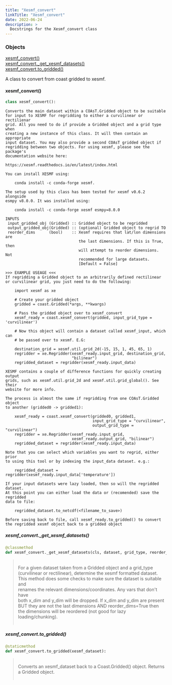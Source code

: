 ```yaml
---
title: "Xesmf_convert"
linkTitle: "Xesmf_convert"
date: 2022-06-24
description: >
  Docstrings for the Xesmf_convert class
---
```

### Objects

[xesmf_convert()](#xesmf_convert)<br />
[xesmf_convert._get_xesmf_datasets()](#xesmf_convert_get_xesmf_datasets)<br />
[xesmf_convert.to_gridded()](#xesmf_convertto_gridded)<br />

A class to convert from coast gridded to xesmf.
#### xesmf_convert()
```python
class xesmf_convert():
```

```
Converts the main dataset within a COAsT.Gridded object to be suitable
for input to XESMF for regridding to either a curvilinear or rectilienar
grid. All you need to do if provide a Gridded object and a grid type when
creating a new instance of this class. It will then contain an appropriate
input dataset. You may also provide a second COAsT gridded object if
regridding between two objects. For using xesmf, please see the package's
documentation website here:

https://xesmf.readthedocs.io/en/latest/index.html

You can install XESMF using:

    conda install -c conda-forge xesmf.

The setup used by this class has been tested for xesmf v0.6.2 alongside
esmpy v8.0.0. It was installed using:

    conda install -c conda-forge xesmf esmpy=8.0.0

INPUTS
 input_gridded_obj (Gridded) :: Gridded object to be regridded
 output_gridded_obj(Gridded) :: (optional) Gridded object to regrid TO
 reorder_dims      (bool)    :: Xesmf requires that lat/lon dimensions are
                                the last dimensions. If this is True, then
                                will attempt to reorder dimensions. Not
                                recommended for large datasets.
                                [Default = False]

>>> EXAMPLE USEAGE <<<
If regridding a Gridded object to an arbitrarily defined rectilinear
or curvilinear grid, you just need to do the following:

    import xesmf as xe

    # Create your gridded object
    gridded = coast.Gridded(*args, **kwargs)

    # Pass the gridded object over to xesmf_convert
    xesmf_ready = coast.xesmf_convert(gridded, input_grid_type = 'curvilinear')

    # Now this object will contain a dataset called xesmf_input, which can
    # be passed over to xesmf. E.G:

    destination_grid = xesmf.util.grid_2d(-15, 15, 1, 45, 65, 1)
    regridder = xe.Regridder(xesmf_ready.input_grid, destination_grid,
                             "bilinear")
    regridded_dataset = regridder(xesmf_ready.input_data)

XESMF contains a couple of difference functions for quickly creating output
grids, such as xesmf.util.grid_2d and xesmf.util.grid_global(). See their
website for more info.

The process is almost the same if regridding from one COAsT.Gridded object
to another (gridded0 -> gridded1):

    xesmf_ready = coast.xesmf_convert(gridded0, gridded1,
                                      input_grid_type = "curvilinear",
                                      output_grid_type = "curvilinear")
    regridder = xe.Regridder(xesmf_ready.input_grid,
                             xesmf_ready.output_grid, "bilinear")
    regridded_dataset = regridder(xesmf_ready.input_data)

Note that you can select which variables you want to regrid, either prior
to using this tool or by indexing the input_data dataset. e.g.:

    regridded_dataset = regridder(xesmf_ready.input_data['temperature'])

If your input datasets were lazy loaded, then so will the regridded dataset.
At this point you can either load the data or (recomended) save the regridded
data to file:

    regridded_dataset.to_netcdf(<filename_to_save>)

Before saving back to file, call xesmf_ready.to_gridded() to convert
the regridded xesmf object back to a gridded object
```

##### xesmf_convert._get_xesmf_datasets()
```python
@classmethod
def xesmf_convert._get_xesmf_datasets(cls, dataset, grid_type, reorder_dims=False):
```
> <br />
> For a given dataset taken from a Gridded object and a grid_type<br />
> (curvilinear or rectilinear), determine the xesmf formatted dataset.<br />
> This method does some checks to make sure the dataset is suitable and<br />
> renames the relevant dimensions/coordinates. Any vars that don't have<br />
> both x_dim and y_dim will be dropped. If x_dim and y_dim are present<br />
> BUT they are not the last dimensions AND reorder_dims=True then<br />
> the dimensions will be reordered (not good for lazy loading/chunking).<br />
> <br />
##### xesmf_convert.to_gridded()
```python
@staticmethod
def xesmf_convert.to_gridded(xesmf_dataset):
```
> <br />
> Converts an xesmf_dataset back to a Coast.Gridded() object. Returns<br />
> a Gridded object.<br />
> <br />